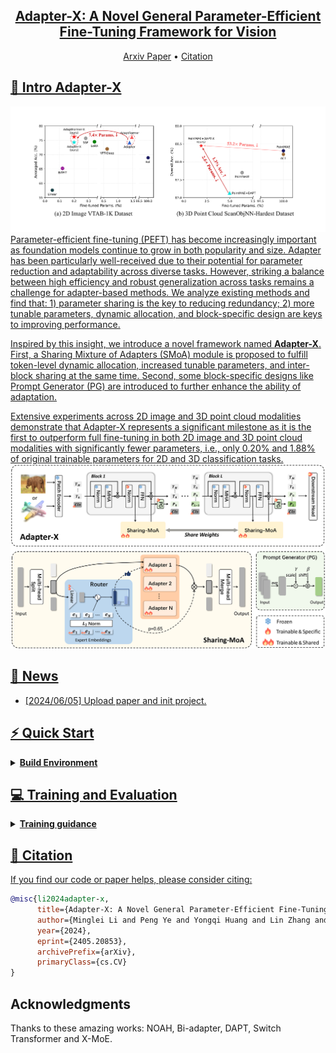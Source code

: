 <!-- <div align= "center">
    <img src="./assets/images/meshxl_logo.jpg" width="170px">
    <h1> Official repo for Adapter-X</h1>

</div> -->

<div align="center">
    <h2> <a href="https://arxiv.org/abs/2406.03051">Adapter-X: A Novel General Parameter-Efficient Fine-Tuning Framework for Vision</a></h2>

<p align="center">
  <!-- <a href="https://ch3cook-fdu.github.io/">Project Page</a> • -->
  <a href="https://arxiv.org/abs/2406.03051">Arxiv Paper</a> •
  <!-- <a href="">HuggingFace Demo</a> • -->
  <a href="#-citation">Citation
</p>

</div>

<div align="center">

<!-- <img src="https://cdn.discordapp.com/attachments/941582479117127680/1111543600879259749/20230526075532.png" width="350px"> -->

<!-- |                                                   Teaser Video                                                   |                                                    Demo Video                                                    |
| :--------------------------------------------------------------------------------------------------------------: | :--------------------------------------------------------------------------------------------------------------: |
| <video src="https://github.com/OpenMotionLab/MotionGPT/assets/120085716/a741e162-b2f4-4f65-af8e-aa19c4115a9e" /> | <video src="https://github.com/OpenMotionLab/MotionGPT/assets/120085716/ae966d17-6326-43e6-8d5b-8562cf3ffd52" /> | -->

</div>

<!-- ### [MeshXL: Neural Coordinate Field for Generative 3D Foundation Models](https://motion-gpt.github.io/) -->
<!-- ### [Project Page](https://motion-gpt.github.io/) | [Arxiv Paper](https://arxiv.org/abs/2306.14795) | [HuggingFace Demo](xxx) -->

## 🏃 Intro Adapter-X
<img width="1194" alt="teaser" src="./assets/images/teaser.png">
Parameter-efficient fine-tuning (PEFT) has become increasingly important as foundation models continue to grow in both popularity and size. Adapter has been particularly well-received due to their potential for parameter reduction and adaptability across diverse tasks. However, striking a balance between high efficiency and robust generalization across tasks remains a challenge for adapter-based methods. We analyze existing methods and find that: 1) parameter sharing is the key to reducing redundancy; 2) more tunable parameters, dynamic allocation, and block-specific design are keys to improving performance.

Inspired by this insight, we introduce a novel framework named **Adapter-X**. First, a Sharing Mixture of Adapters (SMoA) module is proposed to fulfill token-level dynamic allocation, increased tunable parameters, and inter-block sharing at the same time. Second, some block-specific designs like Prompt Generator (PG) are introduced to further enhance the ability of adaptation. 

Extensive experiments across 2D image and 3D point cloud modalities demonstrate that Adapter-X represents a significant milestone as it is the first to outperform full fine-tuning in both 2D image and 3D point cloud modalities with significantly fewer parameters, i.e., only 0.20% and 1.88% of original trainable parameters for 2D and 3D classification tasks. 
<img width="1194" alt="pipeline" src="./assets/images/pipeline.png">


## 🚩 News

- [2024/06/05] Upload paper and init project.

## ⚡ Quick Start

<details>
  <summary><b>Build Environment</b></summary>

</details>

## 💻 Training and Evaluation

<details>
  <summary><b>Training guidance</b></summary>

</details>


## 📖 Citation

If you find our code or paper helps, please consider citing:

```bibtex
@misc{li2024adapter-x,
      title={Adapter-X: A Novel General Parameter-Efficient Fine-Tuning Framework for Vision}, 
      author={Minglei Li and Peng Ye and Yongqi Huang and Lin Zhang and Tao Chen and Tong He and  Jiayuan Fan and Wanli Ouyang},
      year={2024},
      eprint={2405.20853},
      archivePrefix={arXiv},
      primaryClass={cs.CV}
}
```

## Acknowledgments

Thanks to these amazing works: NOAH, Bi-adapter, DAPT, Switch Transformer and X-MoE.
